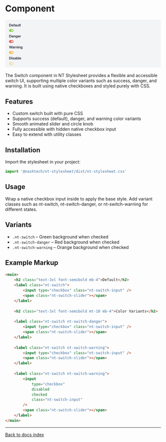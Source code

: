 # Component

![alt text](./switch.png)

The Switch component in NT Stylesheet provides a flexible and accessible switch UI, supporting multiple color variants such as success, danger, and warning. It is built using native checkboxes and styled purely with CSS.

## Features

-   Custom switch built with pure CSS
-   Supports success (default), danger, and warning color variants
-   Smooth animated slider and circle knob
-   Fully accessible with hidden native checkbox input
-   Easy to extend with utility classes

## Installation

Import the stylesheet in your project:

```javascript
import '@nashtech/nt-stylesheet/dist/nt-stylesheet.css'
```

## Usage

Wrap a native checkbox input inside <label class="nt-switch"> to apply the base style. Add variant classes such as nt-switch, nt-switch-danger, or nt-switch-warning for different states.

## Variants

-   `.nt-switch` – Green background when checked
-   `.nt-switch-danger` – Red background when checked
-   `.nt-switch-warning` – Orange background when checked

## Example Markup

```html
<main>
    <h2 class="text-3xl font-semibold mb-4">Default</h2>
    <label class="nt-switch">
        <input type="checkbox" class="nt-switch-input" />
        <span class="nt-switch-slider"></span>
    </label>

    <h2 class="text-3xl font-semibold mt-10 mb-4">Color Variants</h2>

    <label class="nt-switch nt-switch-danger">
        <input type="checkbox" class="nt-switch-input" />
        <span class="nt-switch-slider"></span>
    </label>

    <label class="nt-switch nt-switch-warning">
        <input type="checkbox" class="nt-switch-input" />
        <span class="nt-switch-slider"></span>
    </label>

    <label class="nt-switch nt-switch-warning">
        <input
            type="checkbox"
            disabled
            checked
            class="nt-switch-input"
        />
        <span class="nt-switch-slider"></span>
    </label>
</main>
```

---

[Back to docs index](README.md)
